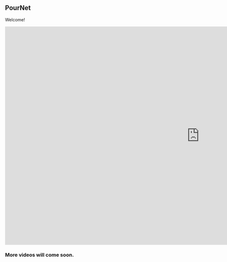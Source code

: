 ## PourNet 

Welcome!

<iframe width="1280" height="720" src="https://www.youtube.com/embed/CO5HBLYtODU" title="YouTube video player" frameborder="0" allow="accelerometer; autoplay; clipboard-write; encrypted-media; gyroscope; picture-in-picture" allowfullscreen></iframe>

### More videos will come soon.
